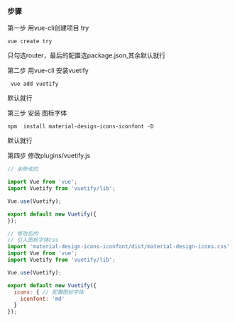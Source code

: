 ### 步骤
第一步 用vue-cli创建项目 try

    vue create try
只勾选router，最后的配置选package.json,其余默认就行

第二步 用vue-cli 安装vuetify

     vue add vuetify

默认就行

第三步 安装 图标字体

    npm  install material-design-icons-iconfont -D

默认就行

第四步 修改plugins/vuetify.js


```js
// 未修改的

import Vue from 'vue';
import Vuetify from 'vuetify/lib';

Vue.use(Vuetify);

export default new Vuetify({
});

```
```js
// 修改后的
// 引入图标字体css
import 'material-design-icons-iconfont/dist/material-design-icons.css'
import Vue from 'vue';
import Vuetify from 'vuetify/lib';

Vue.use(Vuetify);

export default new Vuetify({
  icons: { // 配置图标字体
    iconfont: 'md'
  }
});

```



